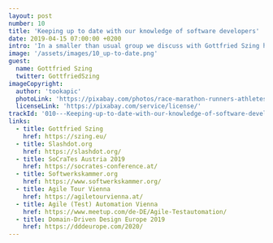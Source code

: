 ```yaml
---
layout: post
number: 10
title: 'Keeping up to date with our knowledge of software developers'
date: 2019-04-15 07:00:00 +0200
intro: 'In a smaller than usual group we discuss with Gottfried Szing how we keep on the pulse of our craft and industry. This discussion leads us from Twitter feeds over local communities to the dislike of conferences as advertisements in disguise.'
image: '/assets/images/10_up-to-date.png'
guest:
  name: Gottfried Szing
  twitter: GottfriedSzing
imageCopyright:
  author: 'tookapic'
  photoLink: 'https://pixabay.com/photos/race-marathon-runners-athletes-932254/'
  licenseLink: 'https://pixabay.com/service/license/'
trackId: '010---Keeping-up-to-date-with-our-knowledge-of-software-developers-e3o4rl'
links:
  - title: Gottfried Szing
    href: https://szing.eu/
  - title: Slashdot.org
    href: https://slashdot.org/
  - title: SoCraTes Austria 2019
    href: https://socrates-conference.at/
  - title: Softwerkskammer.org
    href: https://www.softwerkskammer.org/
  - title: Agile Tour Vienna
    href: https://agiletourvienna.at/
  - title: Agile (Test) Automation Vienna
    href: https://www.meetup.com/de-DE/Agile-Testautomation/
  - title: Domain-Driven Design Europe 2019
    href: https://dddeurope.com/2020/
---
```

